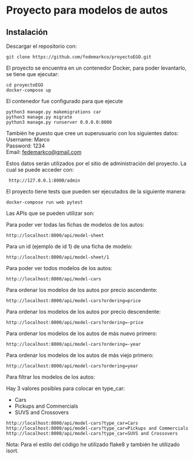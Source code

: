 # Proyecto para modelos de autos

## Instalación
Descargar el repositorio con:

```
git clone https://github.com/fedemarkco/proyectoEGO.git
```
El proyecto se encuentra en un contenedor Docker, para poder levantarlo, se tiene que ejecutar:

```
cd proyectoEGO
docker-compose up
```

El contenedor fue configurado para que ejecute
```
python3 manage.py makemigrations car
python3 manage.py migrate
python3 manage.py runserver 0.0.0.0:8000
```

También he puesto que cree un superusuario con los siguientes datos:
<br>Username: Marco
<br>Password: 1234
<br>Email: fedemarkco@gmail.com
 
Estos datos serán utilizados por el sitio de administración del proyecto. La cual se puede acceder con:
```
 http://127.0.0.1:8000/admin
```

El proyecto tiene tests que pueden ser ejecutados de la siguiente manera:
```
docker-compose run web pytest
```

Las APIs que se pueden utilizar son:

Para poder ver todas las fichas de modelos de los autos:
```
http://localhost:8000/api/model-sheet
```

Para un id (ejemplo de id 1) de una ficha de modelo:
```
http://localhost:8000/api/model-sheet/1
```

Para poder ver todos modelos de los autos:
```
http://localhost:8000/api/model-cars
```

Para ordenar los modelos de los autos por precio ascendente:
```
http://localhost:8000/api/model-cars?ordering=price
```

Para ordenar los modelos de los autos por precio descendente:
```
http://localhost:8000/api/model-cars?ordering=-price
```

Para ordenar los modelos de los autos de más nuevo primero:
```
http://localhost:8000/api/model-cars?ordering=-year
```

Para ordenar los modelos de los autos de más viejo primero:
```
http://localhost:8000/api/model-cars?ordering=year
```

Para filtrar los modelos de los autos:

Hay 3 valores posibles para colocar en type_car:
- Cars
- Pickups and Commercials
- SUVS and Crossovers

```
http://localhost:8000/api/model-cars?type_car=Cars
http://localhost:8000/api/model-cars?type_car=Pickups and Commercials
http://localhost:8000/api/model-cars?type_car=SUVS and Crossovers
```


Nota: Para el estilo del código he utilizado flake8 y también he utilizado isort.
